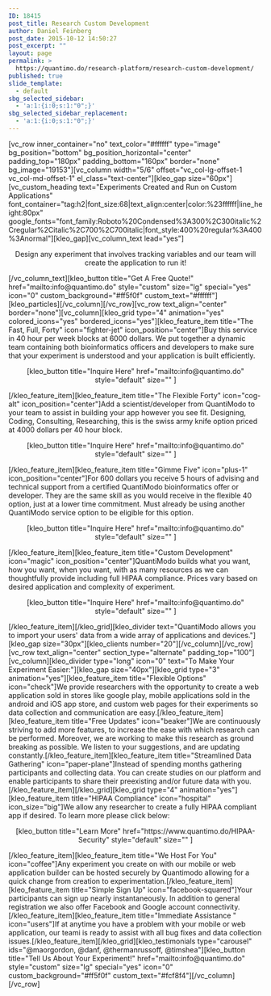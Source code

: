 ```yaml
---
ID: 18415
post_title: Research Custom Development
author: Daniel Feinberg
post_date: 2015-10-12 14:50:27
post_excerpt: ""
layout: page
permalink: >
  https://quantimo.do/research-platform/research-custom-development/
published: true
slide_template:
  - default
sbg_selected_sidebar:
  - 'a:1:{i:0;s:1:"0";}'
sbg_selected_sidebar_replacement:
  - 'a:1:{i:0;s:1:"0";}'
---
```

[vc_row inner_container="no" text_color="#ffffff" type="image" bg_position="bottom" bg_position_horizontal="center" padding_top="180px" padding_bottom="160px" border="none" bg_image="19153"][vc_column width="5/6" offset="vc_col-lg-offset-1 vc_col-md-offset-1" el_class="text-center"][kleo_gap size="60px"][vc_custom_heading text="Experiments Created and Run on Custom Applications" font_container="tag:h2|font_size:68|text_align:center|color:%23ffffff|line_height:80px" google_fonts="font_family:Roboto%20Condensed%3A300%2C300italic%2Cregular%2Citalic%2C700%2C700italic|font_style:400%20regular%3A400%3Anormal"][kleo_gap][vc_column_text lead="yes"]
<p style="text-align: center;">Design any experiment that involves tracking variables and our team will create the application to run it!</p>
[/vc_column_text][kleo_button title="Get A Free Quote!" href="mailto:info@quantimo.do" style="custom" size="lg" special="yes" icon="0" custom_background="#ff5f0f" custom_text="#ffffff"][kleo_particles][/vc_column][/vc_row][vc_row text_align="center" border="none"][vc_column][kleo_grid type="4" animation="yes" colored_icons="yes" bordered_icons="yes"][kleo_feature_item title="The Fast, Full, Forty" icon="fighter-jet" icon_position="center"]Buy this service in 40 hour per week blocks at 6000 dollars. We put together a dynamic team containing both bioinformatics officers and developers to make sure that your experiment is understood and your application is built efficiently.
<p style="text-align: center;">[kleo_button title="Inquire Here" href="mailto:info@quantimo.do" style="default" size="" ]</p>
[/kleo_feature_item][kleo_feature_item title="The Flexible Forty" icon="cog-alt" icon_position="center"]Add a scientist/developer from QuantiModo to your team to assist in building your app however you see fit. Designing, Coding, Consulting, Researching, this is the swiss army knife option priced at 4000 dollars per 40 hour block.
<p style="text-align: center;">[kleo_button title="Inquire Here" href="mailto:info@quantimo.do" style="default" size="" ]</p>
[/kleo_feature_item][kleo_feature_item title="Gimme Five" icon="plus-1" icon_position="center"]For 600 dollars you receive 5 hours of advising and technical support from a certified QuantiModo bioinformatics offer or developer. They are the same skill as you would receive in the flexible 40 option, just at a lower time commitment. Must already be using another QuantiModo service option to be eligible for this option.
<p style="text-align: center;">[kleo_button title="Inquire Here" href="mailto:info@quantimo.do" style="default" size="" ]</p>
[/kleo_feature_item][kleo_feature_item title="Custom Development" icon="magic" icon_position="center"]QuantiModo builds what you want, how you want, when you want, with as many resources as we can thoughtfully provide including full HIPAA compliance. Prices vary based on desired application and complexity of experiment.
<p style="text-align: center;">[kleo_button title="Inquire Here" href="mailto:info@quantimo.do" style="default" size="" ]</p>
[/kleo_feature_item][/kleo_grid][kleo_divider text="QuantiModo allows you to import your users' data from a wide array of applications and devices."][kleo_gap size="30px"][kleo_clients number="20"][/vc_column][/vc_row][vc_row text_align="center" section_type="alternate" padding_top="100"][vc_column][kleo_divider type="long" icon="0" text="To Make Your Experiment Easier:"][kleo_gap size="40px"][kleo_grid type="3" animation="yes"][kleo_feature_item title="Flexible Options" icon="check"]We provide researchers with the opportunity to create a web application sold in stores like google play, mobile applications sold in the android and iOS app store, and custom web pages for their experiments so data collection and communication are easy.[/kleo_feature_item][kleo_feature_item title="Free Updates" icon="beaker"]We are continuously striving to add more features, to increase the ease with which research can be performed. Moreover, we are working to make this research as ground breaking as possible. We listen to your suggestions, and are updating constantly.[/kleo_feature_item][kleo_feature_item title="Streamlined Data Gathering" icon="paper-plane"]Instead of spending months gathering participants and collecting data. You can create studies on our platform and enable participants to share their preexisting and/or future data with you.[/kleo_feature_item][/kleo_grid][kleo_grid type="4" animation="yes"][kleo_feature_item title="HIPAA Compliance" icon="hospital" icon_size="big"]We allow any researcher to create a fully HIPAA compliant app if desired. To learn more please click below:
<p style="text-align: center;">[kleo_button title="Learn More" href="https://www.quantimo.do/HIPAA-Security" style="default" size="" ]</p>
[/kleo_feature_item][kleo_feature_item title="We Host For You" icon="coffee"]Any experiment you create on with our mobile or web application builder can be hosted securely by Quantimodo allowing for a quick change from creation to experimentation.[/kleo_feature_item][kleo_feature_item title="Simple Sign Up" icon="facebook-squared"]Your participants can sign up nearly instantaneously. In addition to general registration we also offer Facebook and Google account connectivity.[/kleo_feature_item][kleo_feature_item title="Immediate Assistance " icon="users"]If at anytime you have a problem with your mobile or web application, our teami is ready to assist with all bug fixes and data collection issues.[/kleo_feature_item][/kleo_grid][kleo_testimonials type="carousel" ids="@maorgordon, @danf, @thermanrussoff, @timshea"][kleo_button title="Tell Us About Your Experiment!" href="mailto:info@quantimo.do" style="custom" size="lg" special="yes" icon="0" custom_background="#ff5f0f" custom_text="#fcf8f4"][/vc_column][/vc_row]